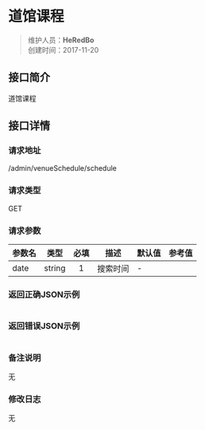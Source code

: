 # 道馆课程
> 维护人员：**HeRedBo**  
> 创建时间：2017-11-20


## 接口简介
道馆课程

## 接口详情

### 请求地址
/admin/venueSchedule/schedule

### 请求类型
GET

### 请求参数
| 参数名 | 类型 | 必填 | 描述 | 默认值 | 参考值 |
| --- | :---: | :---: | --- | --- | --- |
| date  | string | 1 | 搜索时间 | - |  |


### 返回正确JSON示例
```javascript

```
### 返回错误JSON示例
```javascript

```

### 备注说明
无

### 修改日志
无
